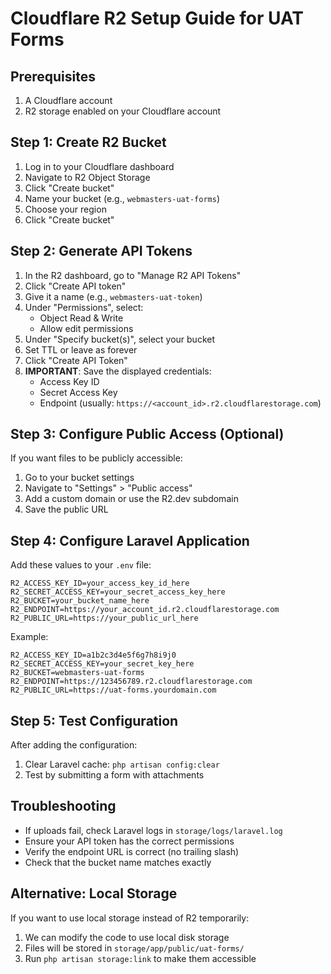 # Cloudflare R2 Setup Guide for UAT Forms

## Prerequisites
1. A Cloudflare account
2. R2 storage enabled on your Cloudflare account

## Step 1: Create R2 Bucket
1. Log in to your Cloudflare dashboard
2. Navigate to R2 Object Storage
3. Click "Create bucket"
4. Name your bucket (e.g., `webmasters-uat-forms`)
5. Choose your region
6. Click "Create bucket"

## Step 2: Generate API Tokens
1. In the R2 dashboard, go to "Manage R2 API Tokens"
2. Click "Create API token"
3. Give it a name (e.g., `webmasters-uat-token`)
4. Under "Permissions", select:
   - Object Read & Write
   - Allow edit permissions
5. Under "Specify bucket(s)", select your bucket
6. Set TTL or leave as forever
7. Click "Create API Token"
8. **IMPORTANT**: Save the displayed credentials:
   - Access Key ID
   - Secret Access Key
   - Endpoint (usually: `https://<account_id>.r2.cloudflarestorage.com`)

## Step 3: Configure Public Access (Optional)
If you want files to be publicly accessible:
1. Go to your bucket settings
2. Navigate to "Settings" > "Public access"
3. Add a custom domain or use the R2.dev subdomain
4. Save the public URL

## Step 4: Configure Laravel Application
Add these values to your `.env` file:

```env
R2_ACCESS_KEY_ID=your_access_key_id_here
R2_SECRET_ACCESS_KEY=your_secret_access_key_here
R2_BUCKET=your_bucket_name_here
R2_ENDPOINT=https://your_account_id.r2.cloudflarestorage.com
R2_PUBLIC_URL=https://your_public_url_here
```

Example:
```env
R2_ACCESS_KEY_ID=a1b2c3d4e5f6g7h8i9j0
R2_SECRET_ACCESS_KEY=your_secret_key_here
R2_BUCKET=webmasters-uat-forms
R2_ENDPOINT=https://123456789.r2.cloudflarestorage.com
R2_PUBLIC_URL=https://uat-forms.yourdomain.com
```

## Step 5: Test Configuration
After adding the configuration:
1. Clear Laravel cache: `php artisan config:clear`
2. Test by submitting a form with attachments

## Troubleshooting
- If uploads fail, check Laravel logs in `storage/logs/laravel.log`
- Ensure your API token has the correct permissions
- Verify the endpoint URL is correct (no trailing slash)
- Check that the bucket name matches exactly

## Alternative: Local Storage
If you want to use local storage instead of R2 temporarily:
1. We can modify the code to use local disk storage
2. Files will be stored in `storage/app/public/uat-forms/`
3. Run `php artisan storage:link` to make them accessible